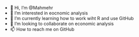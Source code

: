 - 👋 Hi, I’m @Mahmehr
- 👀 I’m interested in eocnomic analysis 
- 🌱 I’m currently learning how to work wiht R and use GitHub 
- 💞️ I’m looking to collaborate on economic analysis 
- 📫 How to reach me on GitHub

<!---
Mahmehr/Mahmehr is a ✨ special ✨ repository because its `README.md` (this file) appears on your GitHub profile.
You can click the Preview link to take a look at your changes.
--->
